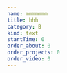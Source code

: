 ```yaml
---
name: mmmmmmm
title: hhh
category: B
kind: text
startTime: 0
order_about: 0
order_projects: 0
order_video: 0
---
```


